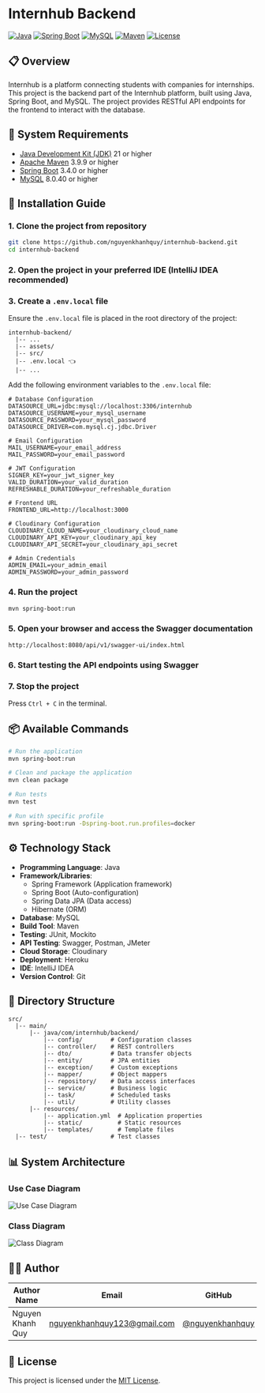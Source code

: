 # Internhub Backend

[![Java](https://img.shields.io/badge/Java-21-orange.svg)](https://www.oracle.com/java/technologies/downloads/)
[![Spring Boot](https://img.shields.io/badge/Spring_Boot-3.4.0-green.svg)](https://spring.io/projects/spring-boot)
[![MySQL](https://img.shields.io/badge/MySQL-8.0.40-blue.svg)](https://dev.mysql.com/downloads/mysql/)
[![Maven](https://img.shields.io/badge/Maven-3.9.9-red.svg)](https://maven.apache.org/download.cgi)
[![License](https://img.shields.io/badge/License-MIT-green.svg)](./LICENSE)

## 📋 Overview

Internhub is a platform connecting students with companies for internships. This project is the backend part of the Internhub platform, built using Java, Spring Boot, and MySQL. The project provides RESTful API endpoints for the frontend to interact with the database.

## 🔧 System Requirements

- [Java Development Kit (JDK)](https://www.oracle.com/java/technologies/downloads/) 21 or higher
- [Apache Maven](https://maven.apache.org/download.cgi) 3.9.9 or higher
- [Spring Boot](https://spring.io/projects/spring-boot) 3.4.0 or higher
- [MySQL](https://dev.mysql.com/downloads/mysql/) 8.0.40 or higher

## 🚀 Installation Guide

### 1. Clone the project from repository

```sh
git clone https://github.com/nguyenkhanhquy/internhub-backend.git
cd internhub-backend
```

### 2. Open the project in your preferred IDE (IntelliJ IDEA recommended)

### 3. Create a `.env.local` file

Ensure the `.env.local` file is placed in the root directory of the project:

```plaintext
internhub-backend/
  |-- ...
  |-- assets/
  |-- src/
  |-- .env.local 👈
  |-- ...
```

Add the following environment variables to the `.env.local` file:

```plaintext
# Database Configuration
DATASOURCE_URL=jdbc:mysql://localhost:3306/internhub
DATASOURCE_USERNAME=your_mysql_username
DATASOURCE_PASSWORD=your_mysql_password
DATASOURCE_DRIVER=com.mysql.cj.jdbc.Driver

# Email Configuration
MAIL_USERNAME=your_email_address
MAIL_PASSWORD=your_email_password

# JWT Configuration
SIGNER_KEY=your_jwt_signer_key
VALID_DURATION=your_valid_duration
REFRESHABLE_DURATION=your_refreshable_duration

# Frontend URL
FRONTEND_URL=http://localhost:3000

# Cloudinary Configuration
CLOUDINARY_CLOUD_NAME=your_cloudinary_cloud_name
CLOUDINARY_API_KEY=your_cloudinary_api_key
CLOUDINARY_API_SECRET=your_cloudinary_api_secret

# Admin Credentials
ADMIN_EMAIL=your_admin_email
ADMIN_PASSWORD=your_admin_password
```

### 4. Run the project

```sh
mvn spring-boot:run
```

### 5. Open your browser and access the Swagger documentation

```plaintext
http://localhost:8080/api/v1/swagger-ui/index.html
```

### 6. Start testing the API endpoints using Swagger

### 7. Stop the project

Press `Ctrl + C` in the terminal.

## 📦 Available Commands

```sh
# Run the application
mvn spring-boot:run

# Clean and package the application
mvn clean package

# Run tests
mvn test

# Run with specific profile
mvn spring-boot:run -Dspring-boot.run.profiles=docker
```

## ⚙️ Technology Stack

- **Programming Language**: Java
- **Framework/Libraries**:
  - Spring Framework (Application framework)
  - Spring Boot (Auto-configuration)
  - Spring Data JPA (Data access)
  - Hibernate (ORM)
- **Database**: MySQL
- **Build Tool**: Maven
- **Testing**: JUnit, Mockito
- **API Testing**: Swagger, Postman, JMeter
- **Cloud Storage**: Cloudinary
- **Deployment**: Heroku
- **IDE**: IntelliJ IDEA
- **Version Control**: Git

## 📁 Directory Structure

```plaintext
src/
  |-- main/
      |-- java/com/internhub/backend/
          |-- config/        # Configuration classes
          |-- controller/    # REST controllers
          |-- dto/           # Data transfer objects
          |-- entity/        # JPA entities
          |-- exception/     # Custom exceptions
          |-- mapper/        # Object mappers
          |-- repository/    # Data access interfaces
          |-- service/       # Business logic
          |-- task/          # Scheduled tasks
          |-- util/          # Utility classes
      |-- resources/
          |-- application.yml  # Application properties
          |-- static/          # Static resources
          |-- templates/       # Template files
  |-- test/                  # Test classes
```

## 📊 System Architecture

### Use Case Diagram

![Use Case Diagram](/assets/UseCaseDiagram.png)

### Class Diagram

![Class Diagram](/assets/ClassDiagram.png)

## 👨‍💻 Author

| Author Name | Email | GitHub |
|-----------|------------|--------|
| Nguyen Khanh Quy | <nguyenkhanhquy123@gmail.com> | [@nguyenkhanhquy](https://github.com/nguyenkhanhquy) |

## 📄 License

This project is licensed under the [MIT License](./LICENSE).
